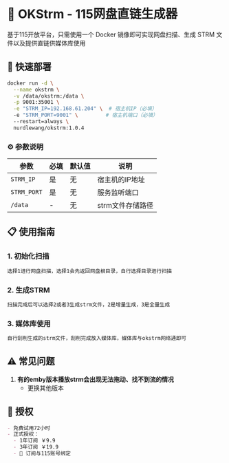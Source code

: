 # 🚀 OKStrm - 115网盘直链生成器

基于115开放平台，只需使用一个 Docker 镜像即可实现网盘扫描、生成 STRM 文件以及提供直链供媒体库使用


## 🐳 快速部署

```bash
docker run -d \
  --name okstrm \
  -v /data/okstrm:/data \
  -p 9001:35001 \
  -e "STRM_IP=192.168.61.204" \  # 宿主机IP（必填）
  -e "STRM_PORT=9001" \         # 宿主机端口（必填）
  --restart=always \
  nurdlewang/okstrm:1.0.4
```

### ⚙️ 参数说明
| 参数 | 必填 | 默认值 | 说明 |
|------|------|--------|------|
| `STRM_IP` | 是 | 无 | 宿主机的IP地址 |
| `STRM_PORT` | 是 | 无 | 服务监听端口 |
| `/data` | - | 无 | strm文件存储路径 |

## 📋 使用指南

### 1. 初始化扫描
```bash
选择1进行网盘扫描，选择1会先返回网盘根目录，自行选择目录进行扫描
```

### 2. 生成STRM
```bash
扫描完成后可以选择2或者3生成strm文件，2是增量生成，3是全量生成
```
### 3. 媒体库使用
```bash
自行刮削生成的strm文件，刮削完成放入媒体库，媒体库与okstrm网络通即可
```


## ⚠️ 常见问题

1. **有的emby版本播放strm会出现无法拖动、找不到流的情况**
   - 更换其他版本
   

## 📜 授权
```markdown
- 免费试用72小时
- 正式授权：
  - 1年订阅 ￥9.9 
  - 3年订阅 ￥19.9
  - 🔑 订阅与115账号绑定
```
